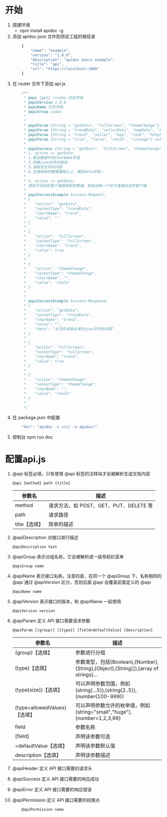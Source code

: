 # 开始
1. 搭建环境
    * npm install apidoc -g
2. 添加 apidoc.json 文件到项目工程的根目录
    ```javascript
        {
            "name": "example",
            "version": "1.0.0",
            "description": "apidoc basic example",
            "title": "api",
            "url": "https://localhost:3000"
        }
    ```
3. 在 router 文件下添加 api.js
    ```javascript
        /**
         * @api {get} /index 约定字段
         * @apiVersion 1.0.0
         * @apiName 约定字段
         * @apiGroup index
         *
         *
         * @apiParam {String = "getData", "fullScreen", "themeChange"} action  代表某些行为；分别是获取图表数据、全屏事件、主题切换事件
         * @apiParam {String = "trendData", "sellerData", "mapData", "rankData", "hotData", "stockData", "fullScreen", "themeChange"} socketType 代表业务模块类型和前端响应函数的标识
         * @apiParam {String = "trend", "seller", "map", "rank", "hotproduct", "stock"} charName 图表的名称（如果是主题事件，可以不传递此值。因为主题切换事件是需要所有组件都要切换，而全屏和获取* 数据需要标识出是哪个图表）
         * @apiParam {String = "true", "false", "chalk", "vintage"} value 代表具体的数据值。如果全屏事件，true 代表全屏 false 代表非全屏；如果是主题切换事件，可选值有 chalk 或者 vintage
         *
         * @apiSuccess {String = "getData", "fullScreen", "themeChange"} action
         * 1. action == getData:
         * 1.取出数据中的charName字段
         * 2.拼接json文件的路径
         * 3.读取该文件的内容
         * 4.在接收到的数据基础之上，增加data字段；
         *
         * 2. action != getData:
         * 原封不动的将客户端接收到的数据，转发给每一个处于连接状态的客户端
         *
         * @apiSuccessExample Success-Request:
         * {
         *    "action": "getData",
         *    "socketType": "trendData",
         *    "chartName": "trend",
         *    "value": ""
         * }
         *
         * {
         *    "action": "fullScreen",
         *    "socketType": "fullScreen",
         *    "chartName": "trend",
         *    "value": true
         * }
         *
         * {
         *    "action": "themeChange",
         *    "socketType": "themeChange",
         *    "chartName": "",
         *    "value": "chalk"
         * }
         *
         *
         * @apiSuccessExample Success-Response:
         * {
         *    "action": "getData",
         *    "socketType": "trendData",
         *    "charName": "trend",
         *    "value": "",
         *    "data": "从文件读取出来的json文件的内容"
         * }
         *
         * {
         *    "action": "fullScreen",
         *    "socketType": "fullScreen",
         *    "charName": "trend",
         *    "value": true
         * }
         *
         * {
         *    "action": "themeChange",
         *    "socketType": "themeChange",
         *    "charName": "",
         *    "value": "chalk"
         * }
         *
         */

    ```
4. 在 package.json 中配置
    ```javascript
        "doc": "apidoc -i src/ -o apidoc/"
    ```
5. 控制台 npm run doc

# 配置api.js
1. @api 标签必填，只有使用 @api 标签的注释块才会被解析生成文档内容
    ```
    @api {method} path {title}
    ```
    | 参数名 | 描述 |
    |----|----|
    | method| 请求方法，如 POST、GET、PUT、DELETE 等|
    | path | 请求路径 |
    | title【选填】|简单的描述|

2. @apiDescription 对接口进行描述
    ```
    @apiDescription text
    ```

3. @apiGroup 表示分组名称，它会被解析成一级导航栏菜单
    ```
    @apiGroup name
    ```

4. @apiName 表示接口名称。注意的是，在同一个 @apiGroup 下，名称相同的 @api 通过 @apiVersion 区分，否则后面 @api 会覆盖前面定义的 @api
    ```
    @apiName name
    ```

5. @apiVersion 表示接口的版本，和 @apiName 一起使用
    ```
    @apiVersion version
    ```

6. @apiParam 定义 API 接口需要请求参数
    ```
    @apiParam [(group)] [{type}] [field=defaultValue] [description]
    ```
    | 参数名 | 描述 |
    |----|----|
    | (group)【选填】 | 参数进行分组 |
    | {type}【选填】 | 参数类型，包括{Boolean},{Number},{String},{Object},{String[]},{array of strings}... |
    | {type{size}}【选填】 | 可以声明参数范围，例如{string{...5}},{string{2..5}},{number{100-999}} |
    | {type=allowedValues}【选填】 | 可以声明参数允许的枚举值，例如{string="small","huge"},{number=1,2,3,99} |
    | field | 参数名称 |
    | [field] | 声明该参数可选 |
    | =defaultValue【选填】 | 声明该参数默认值 |
    | description【选填】 | 声明该参数描述 |

7. @apiHeader 定义 API 接口需要的请求头

8. @apiSuccess 定义 API 接口需要的响应成功

9. @apiError 定义 API 接口需要的响应错误

10. @apiPermission 定义 API 接口需要的权限点
    ```
        @apiPermission name
    ```